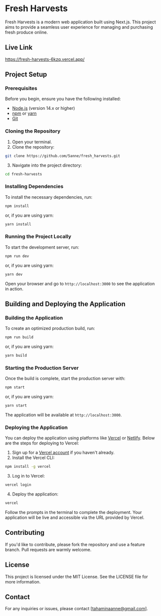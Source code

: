 # Fresh Harvests

Fresh Harvests is a modern web application built using Next.js. This project aims to provide a seamless user experience for managing and purchasing fresh produce online.

## Live Link

https://fresh-harvests-6kzq.vercel.app/

## Project Setup

### Prerequisites

Before you begin, ensure you have the following installed:

- [Node.js](https://nodejs.org/) (version 14.x or higher)
- [npm](https://www.npmjs.com/) or [yarn](https://yarnpkg.com/)
- [Git](https://git-scm.com/)

### Cloning the Repository

1. Open your terminal.
2. Clone the repository:

```bash
git clone https://github.com/5anne/fresh_harvests.git
```

3. Navigate into the project directory:

```bash
cd fresh-harvests
```

### Installing Dependencies

To install the necessary dependencies, run:

```bash
npm install
```

or, if you are using yarn:

```bash
yarn install
```

### Running the Project Locally

To start the development server, run:

```bash
npm run dev
```

or, if you are using yarn:

```bash
yarn dev
```

Open your browser and go to `http://localhost:3000` to see the application in action.

## Building and Deploying the Application

### Building the Application

To create an optimized production build, run:

```bash
npm run build
```

or, if you are using yarn:

```bash
yarn build
```

### Starting the Production Server

Once the build is complete, start the production server with:

```bash
npm start
```

or, if you are using yarn:

```bash
yarn start
```

The application will be available at `http://localhost:3000`.

### Deploying the Application

You can deploy the application using platforms like [Vercel](https://vercel.com/) or [Netlify](https://www.netlify.com/). Below are the steps for deploying to Vercel:

1. Sign up for a [Vercel account](https://vercel.com/signup) if you haven't already.
2. Install the Vercel CLI:

```bash
npm install -g vercel
```

3. Log in to Vercel:

```bash
vercel login
```

4. Deploy the application:

```bash
vercel
```

Follow the prompts in the terminal to complete the deployment. Your application will be live and accessible via the URL provided by Vercel.

## Contributing

If you'd like to contribute, please fork the repository and use a feature branch. Pull requests are warmly welcome.

## License

This project is licensed under the MIT License. See the LICENSE file for more information.

## Contact

For any inquiries or issues, please contact [tahaminaanne@gmail.com].

